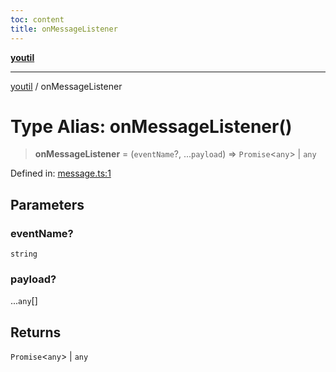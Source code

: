 ```yaml
---
toc: content
title: onMessageListener
---
```

[**youtil**](../README.md)

***

[youtil](../globals.md) / onMessageListener

# Type Alias: onMessageListener()

> **onMessageListener** = (`eventName`?, ...`payload`) => `Promise`\<`any`\> \| `any`

Defined in: [message.ts:1](https://github.com/sxei/youtil/blob/af6f491cb17306b7a3da8a0d38d7e2a76b38fa40/src/message.ts#L1)

## Parameters

### eventName?

`string`

### payload?

...`any`[]

## Returns

`Promise`\<`any`\> \| `any`
